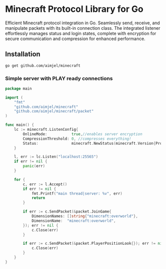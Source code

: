 # Minecraft Protocol Library for Go

Efficient Minecraft protocol integration in Go. 
Seamlessly send, receive, and manipulate packets with its built-in connection class. 
The integrated listener effortlessly manages status and login states, complete with encryption for secure communication and compression for enhanced performance.

## Installation

```sh
go get github.com/aimjel/minecraft
```

### Simple server with PLAY ready connections
```go
package main

import (
	"fmt"
	"github.com/aimjel/minecraft"
	"github.com/aimjel/minecraft/packet"
)

func main() {
	lc := minecraft.ListenConfig{
		OnlineMode:           true,//enables server encryption
		CompressionThreshold: 0, //compresses everything!
		Status:               minecraft.NewStatus(minecraft.Version{Protocol: 763}, 10, "someone had todo it"),
	}

	l, err := lc.Listen("localhost:25565")
	if err != nil {
		panic(err)
	}

	for {
		c, err := l.Accept()
		if err != nil {
			fmt.Printf("main thread|server: %v", err)
			return
		}

		if err := c.SendPacket(&packet.JoinGame{
			DimensionNames: []string{"minecraft:overworld"},
			DimensionName:  "minecraft:overworld",
		}); err != nil {
			c.Close(err)
		}

		if err := c.SendPacket(&packet.PlayerPositionLook{}); err != nil {
			c.Close(err)
		}
	}
}
```

